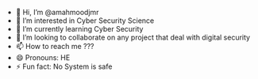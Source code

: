 - 👋 Hi, I’m @amahmoodjmr
- 👀 I’m interested in Cyber Security Science 
- 🌱 I’m currently learning Cyber Security 
- 💞️ I’m looking to collaborate on any project that deal with digital security 
- 📫 How to reach me ???
- 😄 Pronouns: HE
- ⚡ Fun fact: No System is safe 
<!---
amahmoodjmr/amahmoodjmr is a ✨ special ✨ repository because its `README.md` (this file) appears on your GitHub profile.
You can click the Preview link to take a look at your changes.
--->
